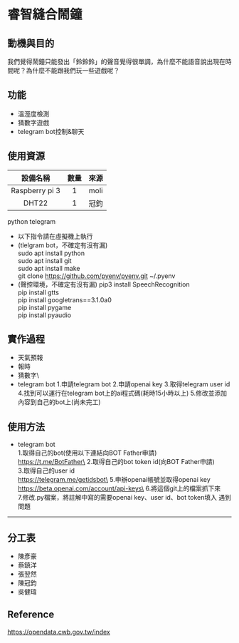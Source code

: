 睿智縫合鬧鐘
===============

動機與目的
---------------
我們覺得鬧鐘只能發出「鈴鈴鈴」的聲音覺得很單調，為什麼不能語音說出現在時間呢？為什麼不能跟我們玩一些遊戲呢？



功能
---------------
* 溫溼度檢測
* 猜數字遊戲
* telegram bot控制&聊天


使用資源
---------------

|      設備名稱      | 數量 |  來源  |
|      :-----:      | :--: |  :--: |
|  Raspberry pi 3   |  1   |  moli |
|      DHT22        |  1   |  冠鈞  |


python
telegram
* 以下指令請在虛擬機上執行
* (tlelgram bot，不確定有沒有漏)\
sudo apt install python\
sudo apt install git\
sudo apt install make\
git clone https://github.com/pyenv/pyenv.git ~/.pyenv
* (聲控環境，不確定有沒有漏)
pip3 install SpeechRecognition\
pip install gtts\
pip install googletrans==3.1.0a0\
pip install pygame\
pip install pyaudio


實作過程
---------------
* 天氣預報
* 報時
* 猜數字\
* telegram bot
    1.申請telegram bot
    2.申請openai key
    3.取得telegram user id
    4.找到可以運行在telegram bot上的ai程式碼(耗時15小時以上)
    5.修改並添加內容到自己的bot上(尚未完工)

使用方法
---------------
* telegram bot\
    1.取得自己的bot(使用以下連結向BOT Father申請)\
    https://t.me/BotFather\
    2.取得自己的bot token id(向BOT Father申請)\
    3.取得自己的user id\
    https://telegram.me/getidsbot\
    5.申辦openai帳號並取得openai key\
    https://beta.openai.com/account/api-keys\
    6.將這個git上的檔案抓下來\
    7.修改.py檔案，將註解中寫的需要openai key、user id、bot token填入
遇到問題
---------------

分工表
---------------
* 陳彥豪
* 蔡鎮洋
* 張翌然
* 陳冠鈞
* 吳健瑋

Reference
---------------

https://opendata.cwb.gov.tw/index
